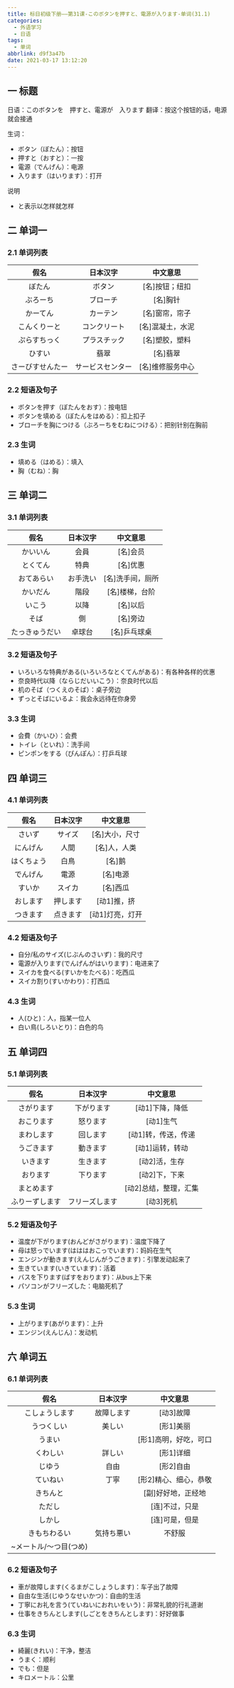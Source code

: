 ```yaml
---
title: 标日初级下册——第31课-このボタンを押すと、電源が入ります-单词(31.1)
categories:
  - 外语学习
  - 日语
tags:
  - 单词
abbrlink: d9f3a47b
date: 2021-03-17 13:12:20
---
```

## 一 标题

日语：このボタンを　押すと、電源が　入ります
翻译：按这个按钮的话，电源就会接通

<!--more-->

生词：

* ボタン（ぼたん）：按钮
* 押すと（おすと）：一按
* 電源（でんげん）：电源
* 入ります（はいります）：打开

说明

* と表示以怎样就怎样

## 二 单词一

### 2.1 单词列表

|       假名       |     日本汉字     |     中文意思     |
| :--------------: | :--------------: | :--------------: |
|      ぼたん      |      ボタン      |  [名]按钮；纽扣  |
|     ぶろーち     |     ブローチ     |     [名]胸针     |
|     かーてん     |     カーテン     |  [名]窗帘，帘子  |
|   こんくりーと   |   コンクリート   | [名]混凝土，水泥 |
|   ぷらすちっく   |   プラスチック   |  [名]塑胶，塑料  |
|      ひすい      |       翡翠       |     [名]翡翠     |
| さーびすせんたー | サービスセンター | [名]维修服务中心 |

### 2.2 短语及句子

* ボタンを押す（ぼたんをおす）：按电钮
* ボタンを填める（ぼたんをはめる）：扣上扣子
* ブローチを胸につける（ぶろーちをむねにつける）：把别针别在胸前

### 2.3 生词

* 填める（はめる）：填入
* 胸（むね）：胸

## 三 单词二

### 3.1 单词列表

|      假名      | 日本汉字 |     中文意思     |
| :------------: | :------: | :--------------: |
|    かいいん    |   会員   |     [名]会员     |
|    とくてん    |   特典   |     [名]优惠     |
|   おてあらい   | お手洗い | [名]洗手间，厕所 |
|    かいだん    |   階段   |  [名]楼梯，台阶  |
|     いこう     |   以降   |     [名]以后     |
|      そば      |    側    |     [名]旁边     |
| たっきゅうだい |  卓球台  |   [名]乒乓球桌   |

### 3.2 短语及句子

* いろいろな特典がある(いろいろなとくてんがある)：有各种各样的优惠
* 奈良時代以降（ならじだいいこう）：奈良时代以后
* 机のそば（つくえのそば）：桌子旁边
* ずっとそばにいるよ：我会永远待在你身旁

### 3.3 生词

* 会費（かいひ）：会费
* トイレ（といれ）：洗手间
* ピンポンをする（ぴんぽん）：打乒乓球

## 四 单词三

### 4.1 单词列表

|    假名    | 日本汉字 |    中文意思     |
| :--------: | :------: | :-------------: |
|   さいず   |  サイズ  | [名]大小，尺寸  |
|  にんげん  |   人間   |  [名]人，人类   |
| はくちょう |   白鳥   |     [名]鹅      |
|  でんげん  |   電源   |    [名]电源     |
|   すいか   |  スイカ  |    [名]西瓜     |
|  おします  | 押します |   [动1]推，挤   |
|  つきます  | 点きます | [动1]灯亮，灯开 |

### 4.2 短语及句子

* 自分/私のサイズ(じぶんのさいず)：我的尺寸
* 電源が入ります(でんげんがはいります)：电进来了
* スイカを食べる(すいかをたべる)：吃西瓜
* スイカ割り(すいかわり)：打西瓜

### 4.3 生词

* 人(ひと)：人，指某一位人
* 白い鳥(しろいとり)：白色的鸟

## 五 单词四

### 5.1 单词列表

|      假名      |    日本汉字    |       中文意思        |
| :------------: | :------------: | :-------------------: |
|   さがります   |   下がります   |    [动1]下降，降低    |
|   おこります   |    怒ります    |       [动1]生气       |
|   まわします   |    回します    |  [动1]转，传送，传递  |
|   うごきます   |    動きます    |    [动1]运转，转动    |
|    いきます    |    生きます    |     [动2]活，生存     |
|    おります    |    下ります    |     [动2]下，下来     |
|   まとめます   |                | [动2]总结，整理，汇集 |
| ふりーずします | フリーズします |       [动3]死机       |

### 5.2 短语及句子

* 温度が下がります(おんどがさがります)：温度下降了
* 母は怒っでいます(はははおこっでいます)：妈妈在生气
* エンジンが動きます(えんじんがうごきます)：引擎发动起来了
* 生きています(いきています)：活着
* バスを下ります(ばすをおります)：从bus上下来
* パソコンがフリーズした：电脑死机了

### 5.3 生词

* 上がります(あがります)：上升
* エンジン(えんじん)：发动机

## 六 单词五

### 6.1 单词列表

|          假名          |  日本汉字  |       中文意思        |
| :--------------------: | :--------: | :-------------------: |
|     こしょうします     | 故障します |       [动3]故障       |
|       うつくしい       |   美しい   |       [形1]美丽       |
|         うまい         |            | [形1]高明，好吃，可口 |
|        くわしい        |   詳しい   |       [形1]详细       |
|         じゆう         |    自由    |       [形2]自由       |
|        ていねい        |    丁寧    | [形2]精心、细心，恭敬 |
|        きちんと        |            |  [副]好好地，正经地   |
|         ただし         |            |    [连]不过，只是     |
|         しかし         |            |    [连]可是，但是     |
|      きもちわるい      | 気持ち悪い |        不舒服         |
| ~メートル/～つ目(つめ) |            |                       |

### 6.2 短语及句子

* 車が故障します(くるまがこしょうします)：车子出了故障
* 自由な生活(じゆうなせいかつ)：自由的生活
* 丁寧にお礼を言う(ていねいにおれいをいう)：非常礼貌的行礼道谢
* 仕事をきちんとします(しごとをきちんとします)：好好做事

### 6.3 生词

* 綺麗(きれい)：干净，整洁
* うまく：顺利
* でも：但是
* キロメートル：公里